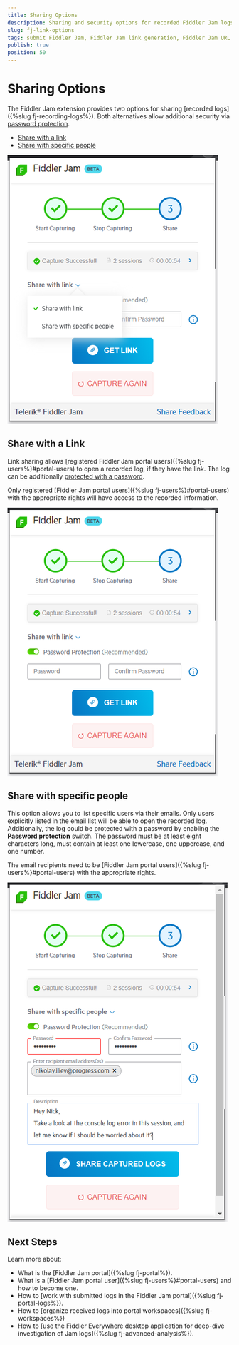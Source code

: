 ```yaml
---
title: Sharing Options
description: Sharing and security options for recorded Fiddler Jam logs. Share with a link or with specific people, and use an optional password. 
slug: fj-link-options
tags: submit Fiddler Jam, Fiddler Jam link generation, Fiddler Jam URL link, Fiddler Jam portal links, Jam sharing, Jam collaboration, Fiddler collaboration options
publish: true
position: 50
---
```


# Sharing Options

The Fiddler Jam extension provides two options for sharing [recorded logs]({%slug fj-recording-logs%}). Both alternatives allow additional security via [password protection](#password-protection-for-recorded-logs).

- [Share with a link](#share-with-a-link)
- [Share with specific people](#share-with-specific-people)

![Link generation options](../images/ext/ext-images/extension-link-options.png)

## Share with a Link

Link sharing allows [registered Fiddler Jam portal users]({%slug fj-users%}#portal-users) to open a recorded log, if they have the link. The log can be additionally [protected with a password](#password-protection-for-recorded-logs).

Only registered [Fiddler Jam portal users]({%slug fj-users%}#portal-users) with the appropriate rights will have access to the recorded information.

![Share with link](../images/ext/ext-images/extension-link-options-password.png)


## Share with specific people

This option allows you to list specific users via their emails. Only users explicitly listed in the email list will be able to open the recorded log. Additionally, the log could be protected with a password by enabling the **Password protection** switch. The password must be at least eight characters long, must contain at least one lowercase, one uppercase, and one number.

The email recipients need to be [Fiddler Jam portal users]({%slug fj-users%}#portal-users) with the appropriate rights.

![Share with specific people](../images/ext/ext-images/extension-link-options-sharing-via-emails-popu.png)

## Next Steps

Learn more about:

- What is the [Fiddler Jam portal]({%slug fj-portal%}).
- What is a [Fiddler Jam portal user]({%slug fj-users%}#portal-users) and how to become one.
- How to [work with submitted logs in the Fiddler Jam portal]({%slug fj-portal-logs%}).
- How to [organize received logs into portal workspaces]({%slug fj-workspaces%})
- How to [use the Fiddler Everywhere desktop application for deep-dive investigation of Jam logs]({%slug fj-advanced-analysis%}).
